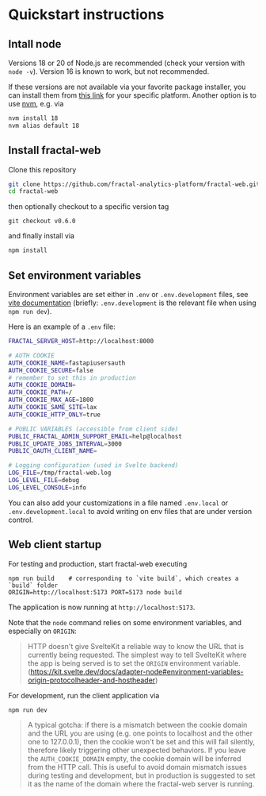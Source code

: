 # Quickstart instructions

## Intall node

Versions 18 or 20 of Node.js are recommended (check your version with `node
-v`). Version 16 is known to work, but not recommended.

If these versions are not available via your favorite package installer, you
can install them from [this link](https://nodejs.org/en/download) for your
specific platform. Another option is to use
[nvm](https://github.com/nvm-sh/nvm), e.g. via
```bash
nvm install 18
nvm alias default 18
```

## Install fractal-web

Clone this repository
```bash
git clone https://github.com/fractal-analytics-platform/fractal-web.git
cd fractal-web
```
then optionally checkout to a specific version tag
```
git checkout v0.6.0
```
and finally install via
```bash
npm install
```

## Set environment variables

Environment variables are set either in `.env` or `.env.development` files, see
[vite documentation](https://vitejs.dev/guide/env-and-mode.html#env-files)
(briefly: `.env.development` is the relevant file when using `npm run dev`).

Here is an example of a `.env` file:
```bash
FRACTAL_SERVER_HOST=http://localhost:8000

# AUTH COOKIE
AUTH_COOKIE_NAME=fastapiusersauth
AUTH_COOKIE_SECURE=false
# remember to set this in production
AUTH_COOKIE_DOMAIN=
AUTH_COOKIE_PATH=/
AUTH_COOKIE_MAX_AGE=1800
AUTH_COOKIE_SAME_SITE=lax
AUTH_COOKIE_HTTP_ONLY=true

# PUBLIC VARIABLES (accessible from client side)
PUBLIC_FRACTAL_ADMIN_SUPPORT_EMAIL=help@localhost
PUBLIC_UPDATE_JOBS_INTERVAL=3000
PUBLIC_OAUTH_CLIENT_NAME=

# Logging configuration (used in Svelte backend)
LOG_FILE=/tmp/fractal-web.log
LOG_LEVEL_FILE=debug
LOG_LEVEL_CONSOLE=info
```

You can also add your customizations in a file named `.env.local` or `.env.development.local` to avoid writing on env files that are under version control.

## Web client startup

For testing and production, start fractal-web executing
```
npm run build    # corresponding to `vite build`, which creates a `build` folder
ORIGIN=http://localhost:5173 PORT=5173 node build
```

The application is now running at `http://localhost:5173`.

Note that the `node` command relies on some environment variables, and
especially on `ORIGIN`:
> HTTP doesn't give SvelteKit a reliable way to know the URL that is currently
> being requested. The simplest way to tell SvelteKit where the app is being
> served is to set the `ORIGIN` environment variable.
> (https://kit.svelte.dev/docs/adapter-node#environment-variables-origin-protocolheader-and-hostheader)

For development, run the client application via
```bash
npm run dev
```

> A typical gotcha: if there is a mismatch between the cookie domain and the
> URL you are using (e.g. one points to localhost and the other one to
> 127.0.0.1), then the cookie won't be set and this will fail silently,
> therefore likely triggering other unexpected behaviors.
> If you leave the `AUTH_COOKIE_DOMAIN` empty, the cookie domain will be
> inferred from the HTTP call. This is useful to avoid domain mismatch issues
> during testing and development, but in production is suggested to set it as
> the name of the domain where the fractal-web server is running.
